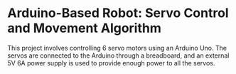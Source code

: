 # Arduino-Based Robot: Servo Control and Movement Algorithm

This project involves controlling 6 servo motors using an Arduino Uno. The servos are connected to the Arduino through a breadboard, and an external 5V 6A power supply is used to provide enough power to all the servos.
